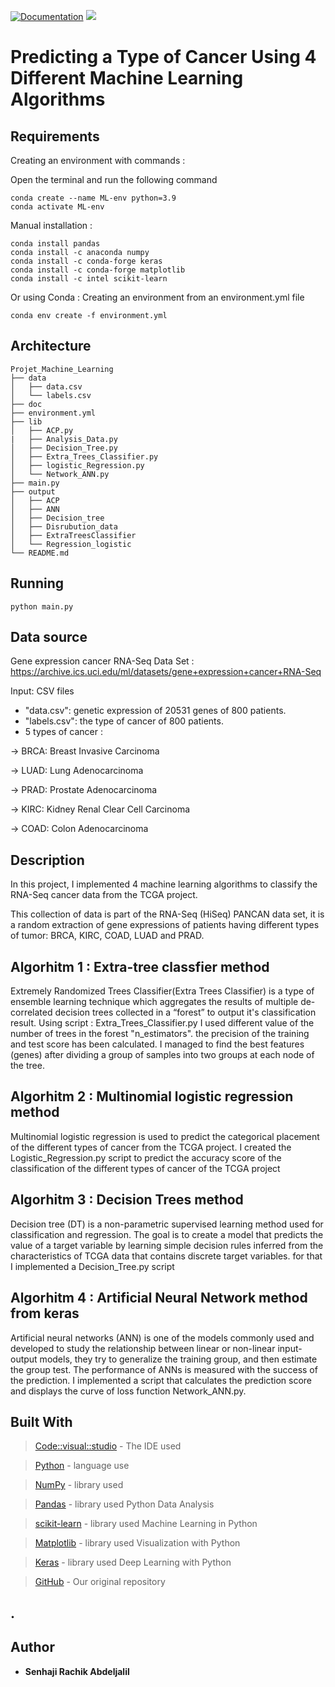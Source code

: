 [![Documentation](https://img.shields.io/badge/Documentation-github-brightgreen.svg?style=for-the-badge)](https://github.com/abdeljalil-senhaji/Quiz_Cell_Images)
![](https://img.shields.io/conda/l/conda-forge/setuptools)

# Predicting a Type of Cancer Using 4 Different Machine Learning Algorithms



## Requirements

 
Creating an environment with commands :

Open the terminal and run the following command
```
conda create --name ML-env python=3.9
conda activate ML-env
```
Manual installation :
```
conda install pandas
conda install -c anaconda numpy
conda install -c conda-forge keras
conda install -c conda-forge matplotlib
conda install -c intel scikit-learn
```
Or using Conda : Creating an environment from an environment.yml file

```
conda env create -f environment.yml
```

## Architecture

```
Projet_Machine_Learning
├── data
│   ├── data.csv
│   └── labels.csv
├── doc
├── environment.yml
├── lib
│   ├── ACP.py
|   ├── Analysis_Data.py
│   ├── Decision_Tree.py
│   ├── Extra_Trees_Classifier.py
│   ├── logistic_Regression.py
│   └── Network_ANN.py
├── main.py
├── output
│   ├── ACP
│   ├── ANN
│   ├── Decision_tree
│   ├── Disrubution_data
│   ├── ExtraTreesClassifier
│   └── Regression_logistic
└── README.md
```

## Running

```
python main.py
```






## Data source


Gene expression cancer RNA-Seq Data Set : 
https://archive.ics.uci.edu/ml/datasets/gene+expression+cancer+RNA-Seq

Input: CSV files
* "data.csv": genetic expression of 20531 genes of 800 patients.
* "labels.csv": the type of cancer of 800 patients.
* 5 types of cancer : 

-> BRCA: Breast Invasive Carcinoma 

-> LUAD: Lung Adenocarcinoma

-> PRAD: Prostate Adenocarcinoma

-> KIRC: Kidney Renal Clear Cell Carcinoma

-> COAD: Colon Adenocarcinoma



## Description

In this project, I implemented 4 machine learning algorithms to classify the RNA-Seq cancer data from the TCGA project.

This collection of data is part of the RNA-Seq (HiSeq) PANCAN data set, it is a random extraction of gene expressions of patients having different types of tumor: BRCA, KIRC, COAD, LUAD and PRAD.



## Algorhitm 1 : Extra-tree classfier method 

Extremely Randomized Trees Classifier(Extra Trees Classifier) is a type of ensemble learning technique which aggregates the results of multiple de-correlated decision trees collected in a “forest” to output it's classification result. 
Using script : Extra_Trees_Classifier.py 
I used different value of the number of trees in the forest "n_estimators". the precision of the training and test score has been calculated. I managed to find the best features (genes) after dividing a group of samples into two groups at each node of the tree.



## Algorhitm 2 : Multinomial logistic regression method 


Multinomial logistic regression is used to predict the categorical placement of the different types of cancer from the TCGA project. I created the Logistic_Regression.py script to predict the accuracy score of the classification of the different types of cancer of the TCGA project 



## Algorhitm 3 : Decision Trees method 


Decision tree (DT) is a non-parametric supervised learning method used for classification and regression. The goal is to create a model that predicts the value of a target variable by learning simple decision rules inferred from the characteristics of TCGA data that contains discrete target variables. for that I implemented a Decision_Tree.py script




## Algorhitm 4 : Artificial Neural Network method from keras

Artificial neural networks (ANN) is one of the models commonly used and developed to study the relationship between linear or non-linear input-output models, they try to generalize the training group, and then estimate the group test. The performance of ANNs is measured with the success of the prediction. I implemented a script that calculates the prediction score and displays the curve of loss function Network_ANN.py.


## Built With

> [Code::visual::studio](https://code.visualstudio.com/) - The IDE used

> [Python](https://www.python.org/) - language use

> [NumPy](https://numpy.org/) -  library used

> [Pandas](https://pandas.pydata.org/) - library used Python Data Analysis

> [scikit-learn](https://scikit-learn.org/stable/) - library used Machine Learning in Python

> [Matplotlib](https://matplotlib.org/) - library used Visualization with Python

> [Keras](https://keras.io/) - library used Deep Learning with Python

> [GitHub](https://github.com/abdeljalil-senhaji/Projet_Machine_Learning) - Our original repository

.
---------------------
## Author

* **Senhaji Rachik Abdeljalil** 

